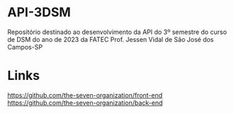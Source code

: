 # API-3DSM
Repositório destinado ao desenvolvimento da API do 3º semestre do curso de DSM do ano de 2023 da FATEC Prof. Jessen Vidal de São José dos Campos-SP

# Links
https://github.com/the-seven-organization/front-end
https://github.com/the-seven-organization/back-end